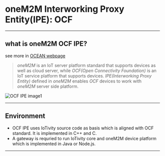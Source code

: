# oneM2M Interworking Proxy Entity(IPE): OCF

----
## what is oneM2M OCF IPE?
see more in [OCEAN webpage](iot.ocean.org/main/)

> *oneM2M* is an IoT server platform standard that supports devices as well as cloud server, while *OCF(Open Connectivity Foundation)* is an IoT service platform that supports devices. *IPE(Interworking Proxy Entity)* defined in *oneM2M* enables *OCF* devices to work with *oneM2M* server side platform.

![OCF IPE image1](http://iotocean.weebly.com/uploads/9/9/5/2/99521100/published/onem2m-ocf-interworking.jpg?1499651604)

----
## Environment
- OCF IPE uses IoTivity source code as basis which is aligned with OCF standard. It is implemented in C++ and C.
- A gateway is requried to run IoTivity core and oneM2M device platform which is implemented in Java or Node.js.

----

